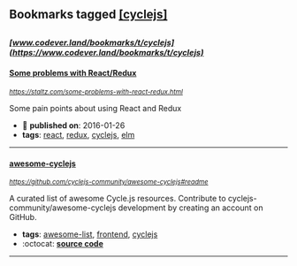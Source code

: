 ## Bookmarks tagged [[cyclejs]](https://www.codever.land/search?q=[cyclejs])

_<sup><sup>[www.codever.land/bookmarks/t/cyclejs](https://www.codever.land/bookmarks/t/cyclejs)</sup></sup>_
---
#### [Some problems with React/Redux](https://staltz.com/some-problems-with-react-redux.html)
_<sup>https://staltz.com/some-problems-with-react-redux.html</sup>_

Some pain points about using React and Redux
* :calendar: **published on**: 2016-01-26
* **tags**: [react](../tagged/react.md), [redux](../tagged/redux.md), [cyclejs](../tagged/cyclejs.md), [elm](../tagged/elm.md)
---
#### [awesome-cyclejs](https://github.com/cyclejs-community/awesome-cyclejs#readme)
_<sup>https://github.com/cyclejs-community/awesome-cyclejs#readme</sup>_

A curated list of awesome Cycle.js resources. Contribute to cyclejs-community/awesome-cyclejs development by creating an account on GitHub.
* **tags**: [awesome-list](../tagged/awesome-list.md), [frontend](../tagged/frontend.md), [cyclejs](../tagged/cyclejs.md)
* :octocat: **[source code](https://github.com/cyclejs-community/awesome-cyclejs#readme)**
---
